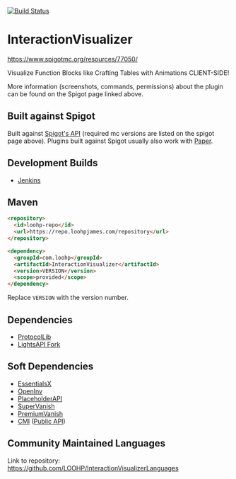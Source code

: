 [![Build Status](https://ci.loohpjames.com/job/InteractionVisualizer/badge/icon)](https://ci.loohpjames.com/job/InteractionVisualizer/)
# InteractionVisualizer

https://www.spigotmc.org/resources/77050/

Visualize Function Blocks like Crafting Tables with Animations CLIENT-SIDE!

More information (screenshots, commands, permissions) about the plugin can be found on the Spigot page linked above.

## Built against Spigot
Built against [Spigot's API](https://www.spigotmc.org/wiki/buildtools/) (required mc versions are listed on the spigot page above).
Plugins built against Spigot usually also work with [Paper](https://papermc.io/).

## Development Builds

- [Jenkins](https://ci.loohpjames.com/job/InteractionVisualizer/)

## Maven
```html
<repository>
  <id>loohp-repo</id>
  <url>https://repo.loohpjames.com/repository</url>
</repository>
```
```html
<dependency>
  <groupId>com.loohp</groupId>
  <artifactId>InteractionVisualizer</artifactId>
  <version>VERSION</version>
  <scope>provided</scope>
</dependency>
```
Replace `VERSION` with the version number.

## Dependencies 

- [ProtocolLib](https://www.spigotmc.org/resources/protocollib.1997/)
- [LightsAPI Fork](https://www.spigotmc.org/resources/lightapi-fork.48247/)

## Soft Dependencies

- [EssentialsX](https://www.spigotmc.org/resources/essentialsx.9089/)
- [OpenInv](https://dev.bukkit.org/projects/openinv)
- [PlaceholderAPI](https://www.spigotmc.org/resources/placeholderapi.6245/)
- [SuperVanish](https://www.spigotmc.org/resources/supervanish-be-invisible.1331/)
- [PremiumVanish](https://www.spigotmc.org/resources/premiumvanish-stay-hidden-bungee-support.14404/)
- [CMI](https://www.spigotmc.org/resources/cmi-270-commands-insane-kits-portals-essentials-economy-mysql-sqlite-much-more.3742/) ([Public API](https://github.com/Zrips/CMI-API))

## Community Maintained Languages
Link to repository: https://github.com/LOOHP/InteractionVisualizerLanguages
